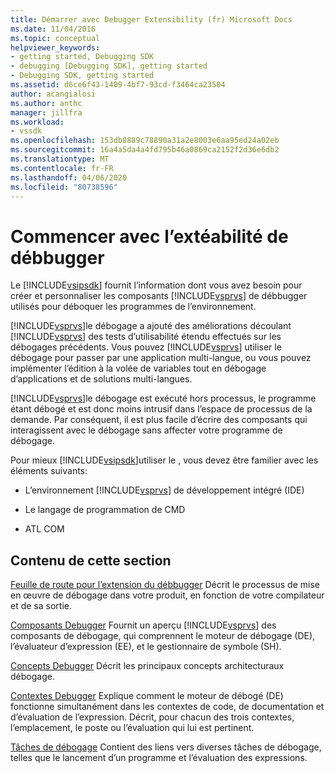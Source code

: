 ```yaml
---
title: Démarrer avec Debugger Extensibility (fr) Microsoft Docs
ms.date: 11/04/2016
ms.topic: conceptual
helpviewer_keywords:
- getting started, Debugging SDK
- debugging [Debugging SDK], getting started
- Debugging SDK, getting started
ms.assetid: d6ce6f43-1409-4bf7-93cd-f3464ca23504
author: acangialosi
ms.author: anthc
manager: jillfra
ms.workload:
- vssdk
ms.openlocfilehash: 153db8889c78890a31a2e8003e6aa95ed24a02eb
ms.sourcegitcommit: 16a4a5da4a4fd795b46a0869ca2152f2d36e6db2
ms.translationtype: MT
ms.contentlocale: fr-FR
ms.lasthandoff: 04/06/2020
ms.locfileid: "80738596"
---
```

# <a name="get-started-with-debugger-extensibility"></a>Commencer avec l’extéabilité de débbugger
Le [!INCLUDE[vsipsdk](../../extensibility/includes/vsipsdk_md.md)] fournit l’information dont vous avez besoin pour créer et personnaliser les composants [!INCLUDE[vsprvs](../../code-quality/includes/vsprvs_md.md)] de débbugger utilisés pour déboquer les programmes de l’environnement.

 [!INCLUDE[vsprvs](../../code-quality/includes/vsprvs_md.md)]le débogage a ajouté des améliorations découlant [!INCLUDE[vsprvs](../../code-quality/includes/vsprvs_md.md)] des tests d’utilisabilité étendu effectués sur les débogages précédents. Vous pouvez [!INCLUDE[vsprvs](../../code-quality/includes/vsprvs_md.md)] utiliser le débogage pour passer par une application multi-langue, ou vous pouvez implémenter l’édition à la volée de variables tout en débogage d’applications et de solutions multi-langues.

 [!INCLUDE[vsprvs](../../code-quality/includes/vsprvs_md.md)]le débogage est exécuté hors processus, le programme étant débogé et est donc moins intrusif dans l’espace de processus de la demande. Par conséquent, il est plus facile d’écrire des composants qui interagissent avec le débogage sans affecter votre programme de débogage.

 Pour mieux [!INCLUDE[vsipsdk](../../extensibility/includes/vsipsdk_md.md)]utiliser le , vous devez être familier avec les éléments suivants:

- L’environnement [!INCLUDE[vsprvs](../../code-quality/includes/vsprvs_md.md)] de développement intégré (IDE)

- Le langage de programmation de CMD

- ATL COM

## <a name="in-this-section"></a>Contenu de cette section
 [Feuille de route pour l’extension du débbugger](../../extensibility/debugger/roadmap-for-extending-the-debugger.md) Décrit le processus de mise en œuvre de débogage dans votre produit, en fonction de votre compilateur et de sa sortie.

 [Composants Debugger](../../extensibility/debugger/debugger-components.md) Fournit un aperçu [!INCLUDE[vsprvs](../../code-quality/includes/vsprvs_md.md)] des composants de débogage, qui comprennent le moteur de débogage (DE), l’évaluateur d’expression (EE), et le gestionnaire de symbole (SH).

 [Concepts Debugger](../../extensibility/debugger/debugger-concepts.md) Décrit les principaux concepts architecturaux débogage.

 [Contextes Debugger](../../extensibility/debugger/debugger-contexts.md) Explique comment le moteur de débogé (DE) fonctionne simultanément dans les contextes de code, de documentation et d’évaluation de l’expression. Décrit, pour chacun des trois contextes, l’emplacement, le poste ou l’évaluation qui lui est pertinent.

 [Tâches de débogage](../../extensibility/debugger/debugging-tasks.md) Contient des liens vers diverses tâches de débogage, telles que le lancement d’un programme et l’évaluation des expressions.
